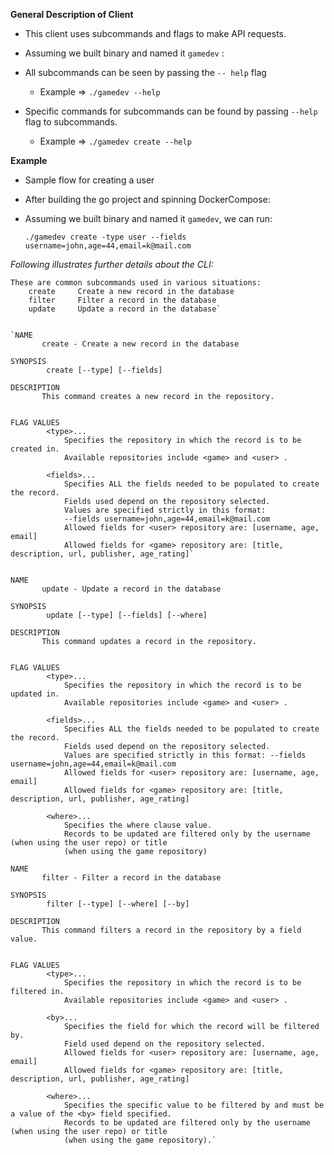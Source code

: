 **General Description of Client**

- This client uses subcommands and flags to make API requests.


* Assuming we built binary and named it `gamedev` :

* All subcommands can be seen by passing the `-- help` flag
    - Example => `./gamedev --help`

* Specific commands for subcommands can be found by passing `--help` flag to subcommands.
    - Example => `./gamedev create --help`


**Example**

* Sample flow for creating a user

- After building the go project and spinning DockerCompose:

- Assuming we built binary and named it `gamedev`, we can run:

	`./gamedev create -type user --fields username=john,age=44,email=k@mail.com`


*Following illustrates further details about the CLI:*
```
These are common subcommands used in various situations:
	create     Create a new record in the database
	filter     Filter a record in the database
	update     Update a record in the database`


`NAME
       create - Create a new record in the database

SYNOPSIS
        create [--type] [--fields]

DESCRIPTION
       This command creates a new record in the repository.


FLAG VALUES
		<type>...
			Specifies the repository in which the record is to be created in. 
			Available repositories include <game> and <user> .

		<fields>...
			Specifies ALL the fields needed to be populated to create the record.
			Fields used depend on the repository selected.	
			Values are specified strictly in this format: 
			--fields username=john,age=44,email=k@mail.com
			Allowed fields for <user> repository are: [username, age, email]
			Allowed fields for <game> repository are: [title, description, url, publisher, age_rating]`


NAME
       update - Update a record in the database

SYNOPSIS
        update [--type] [--fields] [--where]

DESCRIPTION
       This command updates a record in the repository.

	
FLAG VALUES
		<type>...
			Specifies the repository in which the record is to be updated in. 
			Available repositories include <game> and <user> .

		<fields>...
			Specifies ALL the fields needed to be populated to create the record.
			Fields used depend on the repository selected.
			Values are specified strictly in this format: --fields username=john,age=44,email=k@mail.com
			Allowed fields for <user> repository are: [username, age, email]
			Allowed fields for <game> repository are: [title, description, url, publisher, age_rating]
			
		<where>...
			Specifies the where clause value.
			Records to be updated are filtered only by the username (when using the user repo) or title 
			(when using the game repository)

NAME
       filter - Filter a record in the database

SYNOPSIS
        filter [--type] [--where] [--by]

DESCRIPTION
       This command filters a record in the repository by a field value.

	   
FLAG VALUES
		<type>...
			Specifies the repository in which the record is to be filtered in. 
			Available repositories include <game> and <user> .

		<by>...
			Specifies the field for which the record will be filtered by.
			Field used depend on the repository selected.
			Allowed fields for <user> repository are: [username, age, email]
			Allowed fields for <game> repository are: [title, description, url, publisher, age_rating]
			
		<where>...
			Specifies the specific value to be filtered by and must be a value of the <by> field specified.
			Records to be updated are filtered only by the username (when using the user repo) or title 
			(when using the game repository).`

```

